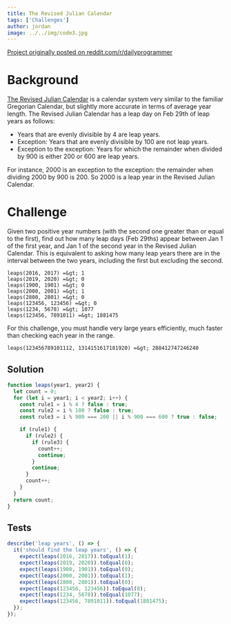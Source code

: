 ```yaml
---
title: The Revised Julian Calendar
tags: ['Challenges']
author: jordan
image: ../../img/code3.jpg
---
```


[Project originally posted on reddit.com/r/dailyprogrammer](https://www.reddit.com/r/dailyprogrammer/comments/b0nuoh/20190313_challenge_376_intermediate_the_revised/)

# Background

[The Revised Julian Calendar](https://www.timeanddate.com/calendar/revised-julian-calendar.html) is a calendar system very similar to the familiar Gregorian Calendar, but slightly more accurate in terms of average year length. The Revised Julian Calendar has a leap day on Feb 29th of leap years as follows:

- Years that are evenly divisible by 4 are leap years.
- Exception: Years that are evenly divisible by 100 are not leap years.
- Exception to the exception: Years for which the remainder when divided by 900 is either 200 or 600 are leap years.

For instance, 2000 is an exception to the exception: the remainder when dividing 2000 by 900 is 200. So 2000 is a leap year in the Revised Julian Calendar.

# Challenge

Given two positive year numbers (with the second one greater than or equal to the first), find out how many leap days (Feb 29ths) appear between Jan 1 of the first year, and Jan 1 of the second year in the Revised Julian Calendar. This is equivalent to asking how many leap years there are in the interval between the two years, including the first but excluding the second.

    leaps(2016, 2017) =&gt; 1
    leaps(2019, 2020) =&gt; 0
    leaps(1900, 1901) =&gt; 0
    leaps(2000, 2001) =&gt; 1
    leaps(2800, 2801) =&gt; 0
    leaps(123456, 123456) =&gt; 0
    leaps(1234, 5678) =&gt; 1077
    leaps(123456, 7891011) =&gt; 1881475

For this challenge, you must handle very large years efficiently, much faster than checking each year in the range.

    leaps(123456789101112, 1314151617181920) =&gt; 288412747246240

## Solution

```javascript
function leaps(year1, year2) {
  let count = 0;
  for (let i = year1; i < year2; i++) {
    const rule1 = i % 4 ? false : true;
    const rule2 = i % 100 ? false : true;
    const rule3 = i % 900 === 200 || i % 900 === 600 ? true : false;

    if (rule1) {
      if (rule2) {
        if (rule3) {
          count++;
          continue;
        }
        continue;
      }
      count++;
    }
  }
  return count;
}
```

## Tests

```javascript
describe('leap years', () => {
  it('should find the leap years', () => {
    expect(leaps(2016, 2017)).toEqual(1);
    expect(leaps(2019, 2020)).toEqual(0);
    expect(leaps(1900, 1901)).toEqual(0);
    expect(leaps(2000, 2001)).toEqual(1);
    expect(leaps(2800, 2801)).toEqual(0);
    expect(leaps(123456, 123456)).toEqual(0);
    expect(leaps(1234, 5678)).toEqual(1077);
    expect(leaps(123456, 7891011)).toEqual(1881475);
  });
});
```

